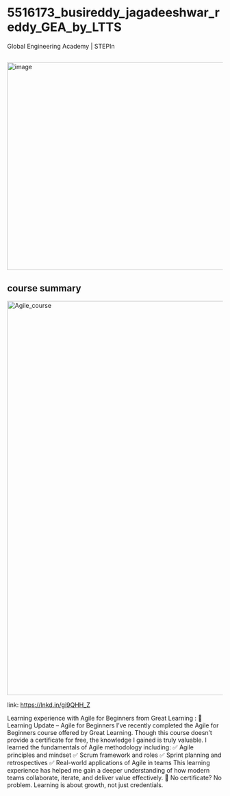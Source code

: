 # 5516173_busireddy_jagadeeshwar_reddy_GEA_by_LTTS
Global Engineering Academy |
STEPIn
##
<img width="735" height="485" alt="image" src="https://github.com/user-attachments/assets/c2b41ee3-8c2e-4404-b2e8-3a3c77dd90e4" />

## **course summary**
<img width="1904" height="920" alt="Agile_course" src="https://github.com/user-attachments/assets/1f2320ec-f027-44cd-af8b-b850542d56d2" />



link: https://lnkd.in/gi9QHH_Z

Learning experience with Agile for Beginners from Great Learning :
📘 Learning Update – Agile for Beginners
I’ve recently completed the Agile for Beginners course offered by Great Learning.
Though this course doesn’t provide a certificate for free, the knowledge I gained is truly valuable. I learned the fundamentals of Agile methodology including:
✅ Agile principles and mindset
 ✅ Scrum framework and roles
 ✅ Sprint planning and retrospectives
 ✅ Real-world applications of Agile in teams
This learning experience has helped me gain a deeper understanding of how modern teams collaborate, iterate, and deliver value effectively.
📌 No certificate? No problem. Learning is about growth, not just credentials.


